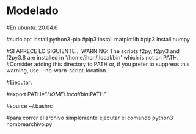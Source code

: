 # Modelado

#En ubuntu: 20.04.6

#sudo apt install python3-pip
#pip3 install matplotlib
#pip3 install numpy

#SI APRECE LO SIGUIENTE... WARNING: The scripts f2py, f2py3 and f2py3.8 are installed in '/home/jhon/.local/bin' which is not on PATH.
#Consider adding this directory to PATH or, if you prefer to suppress this warning, use --no-warn-script-location. 


#Ejecutar:

#export PATH="$HOME/.local/bin:$PATH"

#source ~/.bashrc

#para correr el archivo simplemente ejecutar el comando python3 nombrearchivo.py
